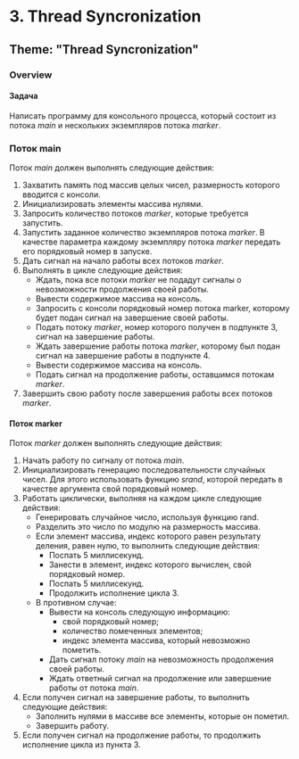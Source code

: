 # 3. Thread Syncronization

## Theme: "Thread Syncronization"

### Overview

#### Задача
Написать программу для консольного процесса, который состоит из потока _main_ и нескольких экземпляров потока _marker_.
### Поток main
Поток _main_ должен выполнять следующие действия:
1. Захватить память под массив целых чисел, размерность которого вводится с консоли. 
2. Инициализировать элементы массива нулями. 
3. Запросить количество потоков _marker_, которые требуется запустить. 
4. Запустить заданное количество экземпляров потока _marker_. В качестве параметра каждому экземпляру потока _marker_ передать его порядковый номер в запуске. 
5. Дать сигнал на начало работы всех потоков _marker_. 
6. Выполнять в цикле следующие действия: 
    + Ждать, пока все потоки _marker_ не подадут сигналы о невозможности продолжения своей работы. 
    + Вывести содержимое массива на консоль. 
    + Запросить с консоли порядковый номер потока marker, которому будет подан сигнал на завершение своей работы. 
    + Подать потоку _marker_, номер которого получен в подпункте 3, сигнал на завершение работы. 
    + Ждать завершение работы потока _marker_, которому был подан сигнал на завершение работы в подпункте 4. 
    + Вывести содержимое массива на консоль. 
    + Подать сигнал на продолжение работы, оставшимся потокам _marker_. 
7. Завершить свою работу после завершения работы всех потоков _marker_.

#### Поток marker
Поток _marker_ должен выполнять следующие действия: 
1. Начать работу по сигналу от потока _main_. 
2. Инициализировать генерацию последовательности случайных чисел. Для этого использовать функцию _srand_, которой передать в качестве аргумента свой порядковый номер. 
3. Работать циклически, выполняя на каждом цикле следующие действия: 
    + Генерировать случайное число, используя функцию rand. 
    + Разделить это число по модулю на размерность массива. 
    + Если элемент массива, индекс которого равен результату деления, равен нулю, то выполнить следующие действия: 
        - Поспать 5 миллисекунд. 
        - Занести в элемент, индекс которого вычислен, свой порядковый номер. 
        - Поспать 5 миллисекунд. 
        - Продолжить исполнение цикла 3. 
    + В противном случае: 
        - Вывести на консоль следующую информацию: 
            - свой порядковый номер; 
            - количество помеченных элементов; 
            - индекс элемента массива, который невозможно пометить. 
        - Дать сигнал потоку _main_ на невозможность продолжения своей работы. 
        - Ждать ответный сигнал на продолжение или завершение работы от потока _main_. 
4. Если получен сигнал на завершение работы, то выполнить следующие действия: 
    - Заполнить нулями в массиве все элементы, которые он пометил. 
    - Завершить работу. 
5. Если получен сигнал на продолжение работы, то продолжить исполнение цикла из пункта 3.
